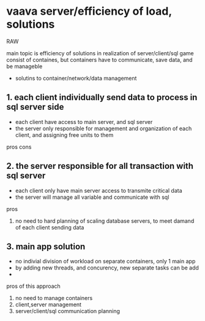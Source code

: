 # vaava server/efficiency of load, solutions

RAW

main topic is efficiency of solutions in realization of server/client/sql
game consist of containes, but containers have to communicate, save data, and be manageble

* solutins to container/network/data management


## 1. each client individually send data to process in sql server side

* each client have access to main server, and sql server
* the server only responsible for management and organization of each client, and assigning free units to them

pros
cons

## 2. the server responsible for all transaction with sql server

* each client only have main server access to transmite critical data
* the server will manage all variable and communicate with sql 

pros
1. no need to hard planning of scaling database servers, to meet damand of each client sending data


## 3. main app solution

* no indivial division of workload on separate containers, only 1 main app
* by adding new threads, and concurency, new separate tasks can be add
* 

pros of this approach
1. no need to manage containers
1. client,server management
1. server/client/sql communication planning







